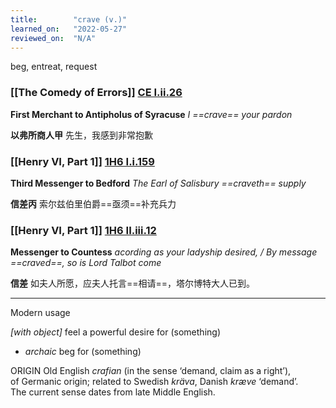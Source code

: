 ```yaml
---
title:        "crave (v.)"
learned_on:   "2022-05-27"
reviewed_on:  "N/A"
---
```


beg, entreat, request

### [[The Comedy of Errors]] [CE I.ii.26](https://www.shakespeareswords.com/Public/Play.aspx?Act=1&Scene=2&WorkId=1#112494) 

**First Merchant to Antipholus of Syracuse** *I ==crave== your pardon*

**以弗所商人甲** 先生，我感到非常抱歉

### [[Henry VI, Part 1]] [1H6 I.i.159](https://www.shakespeareswords.com/Public/Play.aspx?Act=1&Scene=1&WorkId=25#201064) 

**Third Messenger to Bedford** *The Earl of Salisbury ==craveth== supply*

**信差丙** 索尔兹伯里伯爵==亟须==补充兵力

### [[Henry VI, Part 1]] [1H6 II.iii.12](https://www.shakespeareswords.com/Public/Play.aspx?Act=2&Scene=3&WorkId=25#201907) 

**Messenger to Countess** *acording as your ladyship desired, / By message ==craved==, so is Lord Talbot come*

**信差** 如夫人所愿，应夫人托言==相请==，塔尔博特大人已到。

-----

Modern usage

*\[with object\]* feel a powerful desire for (something)

- *archaic* beg for (something)

ORIGIN Old English *crafian* (in the sense ‘demand, claim as a right’), of Germanic origin; related to Swedish *kräva*, Danish *kræve* ‘demand’. The current sense dates from late Middle English.